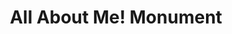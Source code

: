 ---
pid: mx83
title: All About Me! Monument
location_transcription: Malcolm X Park
coordinates: "[-75.225491534208, 39.952714279846]"
zipcode: 
gen_neighborhood: 
neighborhood: 
outside_phl: 
age: '11'
age_range: 6-13
instagram: 
image_file_name: mx_83.jpg
proposal_transcription: |-
  I love monument even thou I don't no what is it be whatever it is i no it is a good thing.
  I am a suting star
topic: Uplifting
topic_summary: '0'
type: Other No Form
keywords_other: 
credit: Shabreah
image_labels: 
twitter: 
facebook: 
permalink: "/monuments/mx83/"
layout: item-page
---